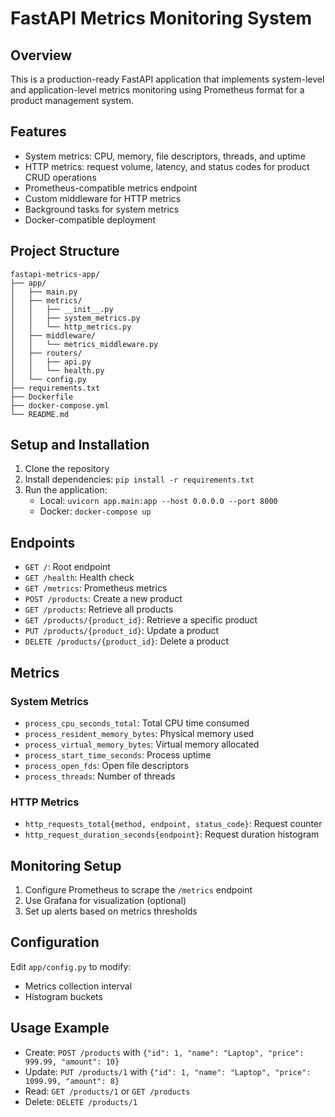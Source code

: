 # FastAPI Metrics Monitoring System

## Overview
This is a production-ready FastAPI application that implements system-level and application-level metrics monitoring using Prometheus format for a product management system.

## Features
- System metrics: CPU, memory, file descriptors, threads, and uptime
- HTTP metrics: request volume, latency, and status codes for product CRUD operations
- Prometheus-compatible metrics endpoint
- Custom middleware for HTTP metrics
- Background tasks for system metrics
- Docker-compatible deployment

## Project Structure
```
fastapi-metrics-app/
├── app/
│   ├── main.py
│   ├── metrics/
│   │   ├── __init__.py
│   │   ├── system_metrics.py
│   │   └── http_metrics.py
│   ├── middleware/
│   │   └── metrics_middleware.py
│   ├── routers/
│   │   ├── api.py
│   │   └── health.py
│   └── config.py
├── requirements.txt
├── Dockerfile
├── docker-compose.yml
└── README.md
```

## Setup and Installation
1. Clone the repository
2. Install dependencies: `pip install -r requirements.txt`
3. Run the application:
   - Local: `uvicorn app.main:app --host 0.0.0.0 --port 8000`
   - Docker: `docker-compose up`

## Endpoints
- `GET /`: Root endpoint
- `GET /health`: Health check
- `GET /metrics`: Prometheus metrics
- `POST /products`: Create a new product
- `GET /products`: Retrieve all products
- `GET /products/{product_id}`: Retrieve a specific product
- `PUT /products/{product_id}`: Update a product
- `DELETE /products/{product_id}`: Delete a product

## Metrics
### System Metrics
- `process_cpu_seconds_total`: Total CPU time consumed
- `process_resident_memory_bytes`: Physical memory used
- `process_virtual_memory_bytes`: Virtual memory allocated
- `process_start_time_seconds`: Process uptime
- `process_open_fds`: Open file descriptors
- `process_threads`: Number of threads

### HTTP Metrics
- `http_requests_total{method, endpoint, status_code}`: Request counter
- `http_request_duration_seconds{endpoint}`: Request duration histogram

## Monitoring Setup
1. Configure Prometheus to scrape the `/metrics` endpoint
2. Use Grafana for visualization (optional)
3. Set up alerts based on metrics thresholds

## Configuration
Edit `app/config.py` to modify:
- Metrics collection interval
- Histogram buckets

## Usage Example
- Create: `POST /products` with `{"id": 1, "name": "Laptop", "price": 999.99, "amount": 10}`
- Update: `PUT /products/1` with `{"id": 1, "name": "Laptop", "price": 1099.99, "amount": 8}`
- Read: `GET /products/1` or `GET /products`
- Delete: `DELETE /products/1`